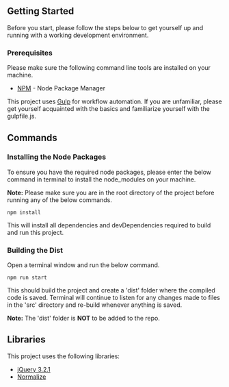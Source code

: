 ## Getting Started

Before you start, please follow the steps below to get yourself up and running with a working development environment.

### Prerequisites

Please make sure the following command line tools are installed on your machine.

* [NPM](https://www.npmjs.com) - Node Package Manager

This project uses [Gulp](https://gulpjs.com) for workflow automation. If you are unfamiliar, please get yourself acquainted with the basics and familiarize yourself with the gulpfile.js.

## Commands

### Installing the Node Packages

To ensure you have the required node packages, please enter the below command in terminal to install the node_modules on your machine.

**Note:** Please make sure you are in the root directory of the project before running any of the below commands.

```
npm install
```

This will install all dependencies and devDependencies required to build and run this project.

### Building the Dist

Open a terminal window and run the below command.

```
npm run start
```

This should build the project and create a 'dist' folder where the compiled code is saved. Terminal will continue to listen for any changes made to files in the 'src' directory and re-build whenever anything is saved.

**Note:** The 'dist' folder is **NOT** to be added to the repo.

## Libraries

This project uses the following libraries:

* [jQuery 3.2.1](https://jquery.com/)
* [Normalize](https://necolas.github.io/normalize.css/)